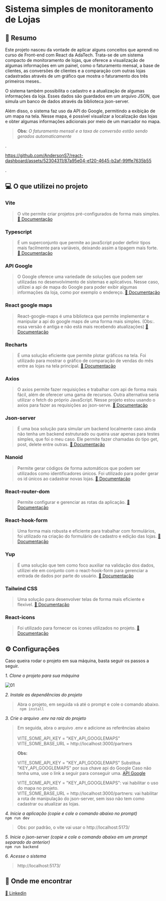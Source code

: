 # Sistema simples de monitoramento de Lojas

## 📄 Resumo 
Este projeto nasceu da vontade de aplicar alguns conceitos que aprendi no curso de Front-end com React da AdaTech. Trata-se de um sistema compacto de monitoramento de lojas, que oferece a visualização de algumas informações em um painel, como o faturamento mensal, a base de clientes, as conversões de clientes e a comparação com outras lojas cadastradas através de um gráfico que mostra o faturamento dos três primeiros meses..

O sistema também possibilita o cadastro e a atualização de algumas informações da loja. Esses dados são guardados em um arquivo JSON, que simula um banco de dados através da biblioteca json-server.

Além disso, o sistema faz uso da API do Google, permitindo a exibição de um mapa na tela. Nesse mapa, é possível visualizar a localização das lojas e obter algumas informações adicionais por meio de um marcador no mapa.

> **Obs:** *O faturamento mensal e a taxa de conversão estão sendo gerados automaticamente*

.

https://github.com/AndersonS7/react-dashboard/assets/52304311/87a95e04-e120-4645-b2af-99ffe7635b55

.

## 💻 O que utilizei no projeto

### **Vite** 
> O vite permite criar projetos pré-configurados de forma mais simples. [📓 Documentação](https://vitejs.dev/guide/)

### **Typescript** 
> É um superconjunto que permite ao javaScript poder definir tipos mais facilmente para variáveis, deixando assim a tipagem mais forte.  [ 📓 Documentação](https://www.typescriptlang.org/)

### **API Google**
> O Google oferece uma variedade de soluções que podem ser utilizadas no desenvolvimento de sistemas e aplicativos. Nesse caso, utilizei a api de mapa do Google para poder exibir algumas informações da loja, como por exemplo o endereço.
[📓 Documentação](https://developers.google.com/maps)

### **React google maps** 
> React-google-maps é uma biblioteca que permite implementar e manipular a api do google maps de uma forma mais simples. (Obs:. essa versão é antiga e não está mais recebendo atualizações) 
[📓 Documentação](https://tomchentw.github.io/react-google-maps/#documentation)

### **Recharts**
> É uma solução eficiente que permite plotar gráficos na tela. Foi utilizado para mostrar o gráfico de comparação de vendas do mês entre as lojas na tela principal.
[📓 Documentação](https://recharts.org/en-US/)

### **Axios**
> O axios permite fazer requisições e trabalhar com api de forma mais fácil, além de oferecer uma gama de recursos. Outra alternativa seria utilizar o fetch do próprio JavaScript. Nesse projeto estou usando o axios para fazer as requisições ao json-serve.
[📓 Documentação](https://axios-http.com/ptbr/docs/intro)

### **Json-server**
> É uma boa solução para simular um backend localmente caso ainda não tenha um backend estruturado ou queira usar apenas para testes simples, que foi o meu caso. Ele permite fazer chamadas do tipo get, post, delete entre outras. [📓 Documentação](https://www.npmjs.com/package/json-server)

### **Nanoid**
> Permite gerar códigos de forma automáticos que podem ser utilizados como identificadores únicos. Foi utilizado para poder gerar os id únicos ao cadastrar novas lojas.
[📓 Documentação](https://www.npmjs.com/package/nanoid)

### **React-router-dom**
> Permite configurar e gerenciar as rotas da aplicação. [📓 Documentação](https://www.npmjs.com/package/react-router-dom)

### **React-hook-form**
> Uma forma mais robusta e eficiente para trabalhar com formulários, foi utilizado na criação do formulário de cadastro e edição das lojas.
[📓 Documentação](https://react-hook-form.com/)

### **Yup**
> É uma solução que tem como foco auxiliar na validação dos dados, utilizei ele em conjunto com o react-hook-form para gerenciar a entrada de dados por parte do usuário.
[📓 Documentação](https://www.npmjs.com/package/yup)

### **Tailwind CSS**
> Uma solução para desenvolver telas de forma mais eficiente e flexível.
[📓 Documentação](https://tailwindcss.com/docs/installation)

### **React-icons**
> Foi utilizado para fornecer os ícones utilizados no projeto.
[📓 Documentação](https://react-icons.github.io/react-icons/)
> 
## ⚙️ Configurações
Caso queira rodar o projeto em sua máquina, basta seguir os passos a seguir.

*1. Clone o projeto para sua máquina*

![01](https://github.com/AndersonS7/react-dashboard/assets/52304311/c4815524-4c7f-4a63-a22b-58b9037bd94b)

*2. Instale as dependências do projeto*
> Abra o projeto, em seguida vá até o prompt e cole o comando abaixo. <br/>
`` 
npm install
`` 

*3. Crie o arquivo .env na raiz do projeto*
> Em seguida, abra o arquivo .env e adicione as referências abaixo <br/>
\
VITE_SOME_API_KEY = "KEY_API_GOOGLEMAPS"
\
VITE_SOME_BASE_URL = http://localhost:3000/partners


> **Obs:**
> 
> VITE_SOME_API_KEY = "KEY_API_GOOGLEMAPS"
> Substitua "KEY_API_GOOGLEMAPS" por sua chave api do Google
Caso não tenha uma, use o link a seguir para conseguir uma. [API Google](https://developers.google.com/maps)

> VITE_SOME_API_KEY = "KEY_API_GOOGLEMAPS": vai habilitar o uso do mapa no projeto.
> \
> VITE_SOME_BASE_URL = http://localhost:3000/partners: vai habilitar a rota de manipulação do json-server, sem isso não tem como cadastrar ou atualizar as lojas.

*4. Inicie a aplicação (copie e cole o comando abaixo no prompt)*
\
``
npm run dev
``
> Obs: por padrão, o vite vai usar o http://localhost:5173/

*5. Inicie o json-server (copie e cole o comando abaixo em um prompt separado do anterior)*
\
``
npm run backend
``

*6. Acesse o sistema*
> http://localhost:5173/

## 📱 Onde me encontrar 
[📓 Linkedin](https://www.linkedin.com/in/andersonsilva7/)


